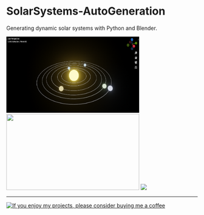 # SolarSystems-AutoGeneration
Generating dynamic solar systems with  Python and Blender.

<img src="https://github.com/Ladydiana/SolarSystems-AutoGeneration/blob/main/Screenshots/Screenshot1.PNG" width="350" height="200" /> <img src="https://github.com/Ladydiana/SolarSystems-AutoGeneration/blob/main/Screenshots/0001-0360.gif" width="350" height="200" />
<img src="https://github.com/Ladydiana/SolarSystems-AutoGeneration/blob/main/Screenshots/with-particles-and-background.gif" />

---
<a href="https://www.buymeacoffee.com/Ladyd1ana" target="_blank"><img src="https://cdn.buymeacoffee.com/buttons/default-blue.png" alt="If you enjoy my projects, please consider buying me a coffee" height="41" width="174"></a>

